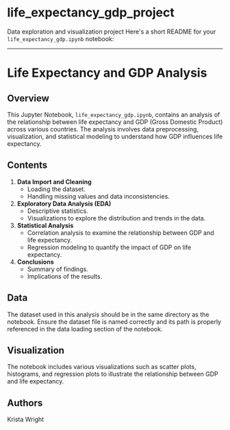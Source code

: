 # life_expectancy_gdp_project
Data exploration and visualization project
Here's a short README for your `life_expectancy_gdp.ipynb` notebook:

---

# Life Expectancy and GDP Analysis

## Overview

This Jupyter Notebook, `life_expectancy_gdp.ipynb`, contains an analysis of the relationship between life expectancy and GDP (Gross Domestic Product) across various countries. The analysis involves data preprocessing, visualization, and statistical modeling to understand how GDP influences life expectancy.

## Contents

1. **Data Import and Cleaning**
    - Loading the dataset.
    - Handling missing values and data inconsistencies.
2. **Exploratory Data Analysis (EDA)**
    - Descriptive statistics.
    - Visualizations to explore the distribution and trends in the data.
3. **Statistical Analysis**
    - Correlation analysis to examine the relationship between GDP and life expectancy.
    - Regression modeling to quantify the impact of GDP on life expectancy.
4. **Conclusions**
    - Summary of findings.
    - Implications of the results.


## Data

The dataset used in this analysis should be in the same directory as the notebook. Ensure the dataset file is named correctly and its path is properly referenced in the data loading section of the notebook.

## Visualization

The notebook includes various visualizations such as scatter plots, histograms, and regression plots to illustrate the relationship between GDP and life expectancy.

## Authors

Krista Wright

